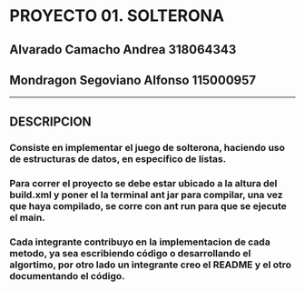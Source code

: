 # PROYECTO 01. SOLTERONA
## Alvarado Camacho Andrea			318064343
## Mondragon Segoviano Alfonso		115000957

- - - -

## DESCRIPCION
### Consiste en implementar el juego de solterona, haciendo uso de estructuras de datos, en específico de listas.
### Para correr el proyecto se debe estar ubicado a la altura del build.xml y poner el la terminal ant jar para compilar, una vez que haya compilado, se corre con ant run para que se ejecute el main.
### Cada integrante contribuyo en la implementacion de cada metodo, ya sea escribiendo código o desarrollando el algortimo, por otro lado un integrante creo el README y el otro documentando el código.